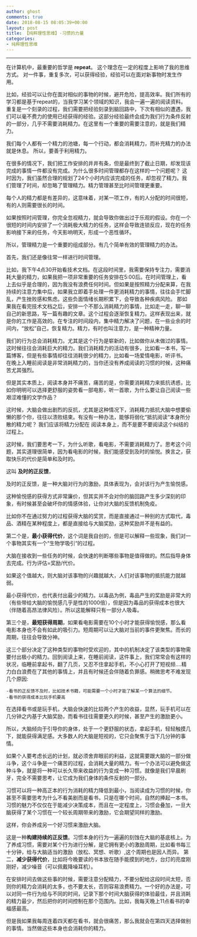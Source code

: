```yaml
---
author: ghost
comments: true
date: 2018-08-15 08:05:39+00:00
layout: post
title: 【纯粹理性思维】-习惯的力量
categories:
- 纯粹理性思维
---
```



-------------------

在计算机中，最重要的哲学是 **repeat**。   这个理念在一定的程度上影响了我的思维方式。 对一件事，重复多次，可以获得经验，经验可以在面对新事物时发生作用。

比如，经验可以让你在面对相似的事物的时候，避开危险，提高效率。我们所有的学习都是基于repeat的，当我学习某个领域的知识，我会一遍一遍的阅读资料。 重复是一个刻录的过程，我们需要把经验刻录到脑回路中，下次有相似的遭遇，我们可以毫不费力的使用已经获得的经验。这部分经验最终会成为我们行为条件反射的一部分，几乎不需要消耗精力。在这里有一个重要的需要注意的，就是我们精力。

我们每个人都有一个精力的池塘，每一个行动，都会消耗精力，而补充精力的办法就是休息。 所以，要善于利用精力。

在很多的情况下，我们把工作安排的井井有条，但是最终到了截止日期，却发现该完成的事情一件都没有完成。为什么很多时间管理都存在这样的一个问题呢？
这时因为，我们虽然合理的规划了24个小时内应该完成的任务，却忽视了精力。我们管理了时间，却忽略了管理精力。精力管理甚至比时间管理更重要。

每个人的精力都是有差异的，这意味着，对某一项工作，有的人分配的时间很短，有的人则需要很长的时间。

如果按照时间管理，你完全忽视精力，就会导致你做出过于乐观的假设。你在一个很短的时间内安排了一个消耗极大精力的任务，这样会导致连锁反应，现在的任务影响接下来的任务，今天影响明天，形成一个恶性循环。

所以，管理精力是一个重要的组成部分。有几个简单有效的管理精力的办法。

首先，我们还是像往常一样进行时间管理。

比如，我下午4点30开始看技术文档。在这段时间里，我需要保持专注力，需要消耗大量的精力，如果我把一项非常重要的任务安排在5:00后。在时间管理上，看上去似乎是合理的，因为我没有浪费任何时间。但如果是按照精力分配来算，在我持续的注意力集中后，如果我立即着手处理一件更消耗精力的事情，往往会手忙脚乱，产生挫败感和焦虑。这些负面情绪长期积累下，会导致各种疾病风险。
那如果我在看完技术文档之后，安排一个不那么消耗精力的事情，比如走一走，聊一聊自己的新思路，写一篇有趣的文章。这个过程会逐渐恢复精力。这样表现出来，就是你的工作是高效的。在专注的时间段内，集中精力解决了问题，在一些业余的时间内，“放松”自己，恢复精力。精力，有时也叫注意力，是一种精神力量。

我们的行为总会消耗精力。尤其是这个行为是崭新的，比如做你从未做过的事情。这时候往往会消耗巨大的精力。我们消耗精力的活动有很多，比如看一本书，写一篇博客，但是有些事情却往往消耗很少的精力，比如看一场爱情电影，听评书。
在晚上入睡前阅读是非常消耗精力的，当你还没有养成阅读的习惯的时候，这种痛苦尤其强烈。

但是其实本质上，阅读本身并不痛苦，痛苦的是，你需要消耗精力来抵抗诱惑，比如你明明可以选择更舒服的姿势看一部电影，听一首歌，为什么要让自己阅读一些艰涩难懂的文学作品？  

这时候，大脑会做出剧烈的反抗，尤其是这种情况下，消耗精力抵抗大脑中想要偷懒的那个你，往往以溃败结束。有没有一种办法，能够将弱化“抵抗阅读“本身所分散的精力呢？ 我们应该将精力分配在 阅读本身上，而不是要不要阅读这个纠结的过程上。

这时候，我们要思考一下，为什么听歌，看电影，不需要消耗精力了。思考这个问题，其实道理很简单，因为看电影的时候，我们能感受到及时的愉悦。换言之，获取快乐的代价是简单和及时的。

这叫 **及时的正反馈**，

及时的正反馈，是一种大脑对行为的激励，具体表现为，会对该行为产生愉悦感。

这种愉悦感的获得方式非常廉价，但其实并不会对你的脑回路产生多少深刻的印象，有时候甚至会破坏你的情感体验，让你对大脑的反馈机制免疫。

比如你不在通过努力的过程获得大脑的奖赏，而是直接通过一种别的方式取代，毒品、酒精在某种程度上，都是直接给与大脑奖励，这种奖励并不是有益的。

第二个是，**最小获得代价**，这个词是我自创的，但是可以解释一些现象，我们对一个事物其实有一个“生物学吸引“的过程。

大脑在接收到一些任务的时候，会快速的判断哪些事物是值得做的。然后指导身体去完成。行为评估=奖励/代价。

  如果这个值越大，则大脑对该事物的兴趣就越大，人们对该事物的抵抗能力就越弱。

最小获得代价，也代表付出最少的精力。以毒品为例，毒品产生的奖励是非常大的（有些带给大脑的愉悦感几乎是性的1000倍），但是因为毒品的获得成本也很大（伴随着高昂法律风险）。所以这能解释只有一部分人吸毒。

第三个是，**最短获得周期**，如果看电影需要在10个小时才能获得愉悦感，那么看电影本身也不会有如此的吸引力。短周期可以让大脑对当前的事件更聚焦。而长的周期，往往会导致分神。

这三个部分决定了这种类型的事物时受欢迎的，其中的机制决定了该类型的事物需要付出极小的精力。回到阅读上来，在睡前阅读，这件事上，我们常常会有这样的状况，临睡前拿起书，翻了几页，又忍不住拿起手机，不小心打开了短视频....精力白白浪费在了其他的事情上，并且有时候还会伴随着负罪感。稍微思考不难发现几个原因:

	-看书的正反馈不及时，比如技术书籍，可能需要一个小时才能了解某一个算法的细节。
	-看书的获得成本比玩手机要高
	
在选择看书或是玩手机，大脑会快速的比较两个产生的收益，显然，玩手机可以在几分钟之内基于大脑奖励，而看书往往需要更久的时候，甚至产生的激励更小。

所以，大脑倾向于引导你的身体，处于一个更舒服的状态，拿起手机，轻轻触摸几下，就能获得满足感。大多数人的大脑是短视的，它只会聚焦于当下几分钟的事情。

如果个人要考虑长远的计划，就必须舍弃眼前的利益，这就需要跟大脑的一部分做斗争，这个斗争是一个痛苦的过程，会消耗大量的精力。有一个办法可以避免做这种斗争，就是将一种可以长久带来收益的行为变成一种习惯。就像是我们早晨刷牙，完全不需要思考，让它成为我们身体的条件反射的一部分。

习惯可以将一种高正本的行为消耗的精力降低到最小，当阅读成为习惯的时候，你甚至不需要思考为什么不看美剧而是看书，只是在哪个时间，自然的捧起一本书。习惯的魅力不仅仅在于能减少决策成本，而且在一定程度上，习惯会叠加，一旦大脑获得了某个习惯在一个较长周期带来的激励，它会期望同样的激励。

这样，你会养成另一个好习惯来激励大脑。

这是一种**构建持续的正反馈**。习惯本身的行为一遍遍的刻蚀在大脑的基底核上。为了养成习惯，需要对某个行为进行分解，是它拥有更小的激励周期，比如看书每三十分钟，给与大脑适当的激励（放松、冥想、听歌）,这个周期也是因人而异。
第二，**减少获得代价**，比如将今晚要读的书本放在随手能摸到的地方，台灯的亮度刚刚好，减少噪音（可以佩戴降噪耳机）。

在安排时间去做这些事的时候，需要注意分配精力，不要分配给这段时间太短，否则你的精力会消耗的太多，也不要太长，否则容易浪费精力。一个好的办法是，可以对同一件行为给与不同的时间，记录下那个时间大脑获得的体验最佳，并且消耗的精力最少，然后把你的时间控制在那个范围内。比如，我每天晚上11点看书的幸福感最高。

但是我如果我每周连着四天都在看书，就会很痛苦，那么我就会在第四天选择做别的事情。当然做这些本身也会消耗你的精力。
